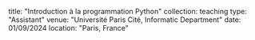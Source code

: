 title: "Introduction à la programmation Python"
collection: teaching
type: "Assistant"
venue: "Université Paris Cité, Informatic Department"
date: 01/09/2024
location: "Paris, France"
